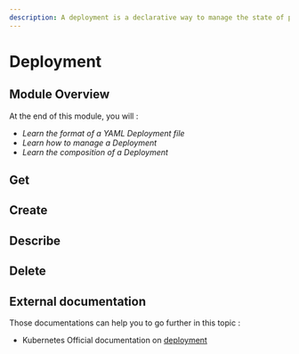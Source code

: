 ```yaml
---
description: A deployment is a declarative way to manage the state of pods and replicas.
---
```


# Deployment

## Module Overview

At the end of this module, you will :

* _Learn the format of a YAML Deployment file_
* _Learn how to manage a Deployment_
* _Learn the composition of a Deployment_

## Get

## Create

## Describe

## Delete

## External documentation

Those documentations can help you to go further in this topic :

* Kubernetes Official documentation on [deployment](https://kubernetes.io/docs/concepts/workloads/controllers/deployment/)

